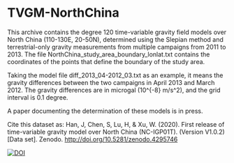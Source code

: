 # TVGM-NorthChina
This archive contains the degree 120 time-variable gravity field models over North China (110-130E, 20-50N), determined using the Slepian method and terrestrial-only gravity measurements from multiple campaigns from 2011 to 2013. The file NorthChina_study_area_boundary_lonlat.txt contains the coordinates of the points that define the boundary of the study area.

Taking the model file diff_2013_04-2012_03.txt as an example, it means the gravity differences between the two campaigns in April 2013 and March 2012. The gravity differences are in microgal (10^{-8} m/s^2), and the grid interval is 0.1 degree.

A paper documenting the determination of these models is in press.

Cite this dataset as: Han, J, Chen, S, Lu, H, & Xu, W. (2020). First release of time-variable gravity model over North China (NC-IGP01T). (Version V1.0.2) [Data set]. Zenodo. http://doi.org/10.5281/zenodo.4295746

[![DOI](https://zenodo.org/badge/DOI/10.5281/zenodo.4295746.svg)](https://doi.org/10.5281/zenodo.4295746)

